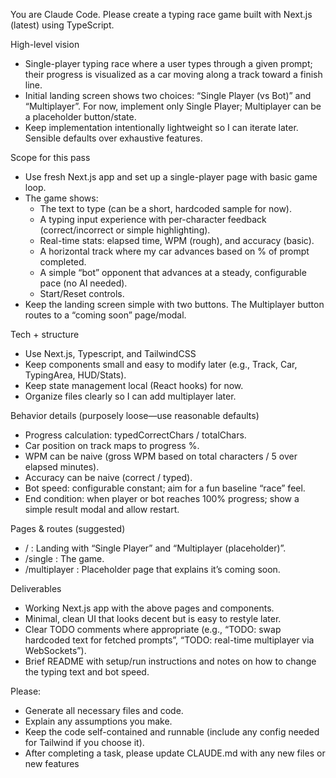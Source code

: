 You are Claude Code. Please create a typing race game built with Next.js (latest) using TypeScript.

High-level vision
- Single-player typing race where a user types through a given prompt; their progress is visualized as a car moving along a track toward a finish line.
- Initial landing screen shows two choices: “Single Player (vs Bot)” and “Multiplayer”. For now, implement only Single Player; Multiplayer can be a placeholder button/state.
- Keep implementation intentionally lightweight so I can iterate later. Sensible defaults over exhaustive features.

Scope for this pass
- Use fresh Next.js app and set up a single-player page with basic game loop.
- The game shows:
  - The text to type (can be a short, hardcoded sample for now).
  - A typing input experience with per-character feedback (correct/incorrect or simple highlighting).
  - Real-time stats: elapsed time, WPM (rough), and accuracy (basic).
  - A horizontal track where my car advances based on % of prompt completed.
  - A simple “bot” opponent that advances at a steady, configurable pace (no AI needed).
  - Start/Reset controls.
- Keep the landing screen simple with two buttons. The Multiplayer button routes to a “coming soon” page/modal.

Tech + structure
- Use Next.js, Typescript, and TailwindCSS
- Keep components small and easy to modify later (e.g., Track, Car, TypingArea, HUD/Stats).
- Keep state management local (React hooks) for now.
- Organize files clearly so I can add multiplayer later.

Behavior details (purposely loose—use reasonable defaults)
- Progress calculation: typedCorrectChars / totalChars.
- Car position on track maps to progress %.
- WPM can be naive (gross WPM based on total characters / 5 over elapsed minutes).
- Accuracy can be naive (correct / typed).
- Bot speed: configurable constant; aim for a fun baseline “race” feel.
- End condition: when player or bot reaches 100% progress; show a simple result modal and allow restart.

Pages & routes (suggested)
- / : Landing with “Single Player” and “Multiplayer (placeholder)”.
- /single : The game.
- /multiplayer : Placeholder page that explains it’s coming soon.

Deliverables
- Working Next.js app with the above pages and components.
- Minimal, clean UI that looks decent but is easy to restyle later.
- Clear TODO comments where appropriate (e.g., “TODO: swap hardcoded text for fetched prompts”, “TODO: real-time multiplayer via WebSockets”).
- Brief README with setup/run instructions and notes on how to change the typing text and bot speed.

Please:
- Generate all necessary files and code.
- Explain any assumptions you make.
- Keep the code self-contained and runnable (include any config needed for Tailwind if you choose it).
- After completing a task, please update CLAUDE.md with any new files or new features
